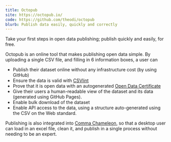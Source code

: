 ```yaml
---
title: Octopub
site: https://octopub.io/
code: https://github.com/theodi/octopub
blurb: Publish data easily, quickly and correctly
---
```


Take your first steps in open data publishing; publish quickly and easily, for free.

Octopub is an online tool that makes publishing open data simple. By uploading a single CSV file, and filling in 6 information boxes, a user can

* Publish their dataset online without any infrastructure cost (by using GitHub)
* Ensure the data is valid with [CSVlint](http://csvlint.io/)
* Prove that it is open data with an autogenerated [Open Data Certificate](https://certificates.theodi.org/)
* Give their users a human-readable view of the dataset and its data (generated using GitHub Pages).
* Enable bulk download of the dataset
* Enable API access to the data, using a structure auto-generated using the CSV on the Web standard.

Publishing is also integrated into [Comma Chameleon](http://comma-chameleon.io/), so that a desktop user can load in an excel file, clean it, and publish in a single process without needing to be an expert.